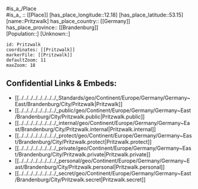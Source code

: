 ﻿---
location: [53.15,12.18] 
mapzoom: [7,12] 
mapmarker: city 
type: City
tags:
- geo/City


SpocWebEntityId: 33528
isDeleted: false
confidential: public

---
#is_a_/Place  
#is_a_ :: [[Place]] 
[has_place_longitude::12.18] 
[has_place_latitude::53.15] 
[name::Pritzwalk] 
has_place_country:: [[Germany]]  
has_place_province:: [[Brandenburg]]  
[Population::] 
[Unknown::] 


```leaflet
id: Pritzwalk
coordinates: [[Pritzwalk]] 
markerFile: [[Pritzwalk]] 
defaultZoom: 11 
maxZoom: 18
```


## Confidential Links & Embeds: 
- [[../../../../../../../../_Standards/geo/Continent/Europe/Germany/Germany~East/Brandenburg/City/Pritzwalk|Pritzwalk]] 
- [[../../../../../../../../_public/geo/Continent/Europe/Germany/Germany~East/Brandenburg/City/Pritzwalk.public|Pritzwalk.public]] 
- [[../../../../../../../../_internal/geo/Continent/Europe/Germany/Germany~East/Brandenburg/City/Pritzwalk.internal|Pritzwalk.internal]] 
- [[../../../../../../../../_protect/geo/Continent/Europe/Germany/Germany~East/Brandenburg/City/Pritzwalk.protect|Pritzwalk.protect]] 
- [[../../../../../../../../_private/geo/Continent/Europe/Germany/Germany~East/Brandenburg/City/Pritzwalk.private|Pritzwalk.private]] 
- [[../../../../../../../../_personal/geo/Continent/Europe/Germany/Germany~East/Brandenburg/City/Pritzwalk.personal|Pritzwalk.personal]] 
- [[../../../../../../../../_secret/geo/Continent/Europe/Germany/Germany~East/Brandenburg/City/Pritzwalk.secret|Pritzwalk.secret]] 
